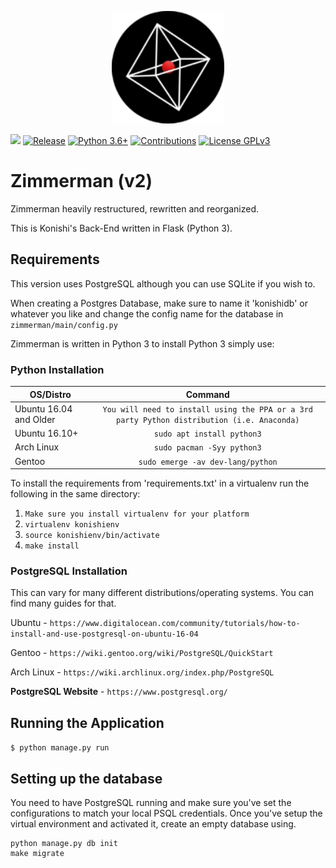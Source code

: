 <p align="center">
    <img src="./logo.png" width="180">
</p>

[![](https://img.shields.io/github/last-commit/X1Zeth2X/zimmermanv2)](https://github.com/X1Zeth2X/zimmermanv2/commits/master)
[![Release](https://img.shields.io/github/v/release/X1Zeth2X/zimmermanv2?include_prereleases)](#)
[![Python 3.6+](https://img.shields.io/badge/python-3.6%2B-blue)](#)
[![Contributions](https://img.shields.io/badge/contributions-welcome-brightgreen)](#)
[![License GPLv3](https://img.shields.io/github/license/x1zeth2x/zimmermanv2)](LICENSE.md)


# Zimmerman (v2)
Zimmerman heavily restructured, rewritten and reorganized.

This is Konishi's Back-End written in Flask (Python 3).

## Requirements

This version uses PostgreSQL although you can use SQLite if you wish to.

When creating a Postgres Database, make sure to name it 'konishidb' or whatever you like and change the config name for the database in `zimmerman/main/config.py`

Zimmerman is written in Python 3 to install Python 3 simply use:

### Python Installation
| OS/Distro |  Command  |
|-----------|:---------:|
| Ubuntu 16.04 and Older | ```You will need to install using the PPA or a 3rd party Python distribution (i.e. Anaconda)``` |
| Ubuntu 16.10+ | ```sudo apt install python3``` |
| Arch Linux | ```sudo pacman -Syy python3``` |
| Gentoo | ``` sudo emerge -av dev-lang/python ``` |

To install the requirements from 'requirements.txt' in a virtualenv run the following in the same directory:

1. ` Make sure you install virtualenv for your platform `
2. ` virtualenv konishienv `
3. ` source konishienv/bin/activate `
4. ` make install `

### PostgreSQL Installation
This can vary for many different distributions/operating systems.
You can find many guides for that.

Ubuntu - 
``` https://www.digitalocean.com/community/tutorials/how-to-install-and-use-postgresql-on-ubuntu-16-04 ```

Gentoo - ```https://wiki.gentoo.org/wiki/PostgreSQL/QuickStart```

Arch Linux - ```https://wiki.archlinux.org/index.php/PostgreSQL```

**PostgreSQL Website** - ```https://www.postgresql.org/```

## Running the Application
``` $ python manage.py run ```

## Setting up the database
You need to have PostgreSQL running and make sure you've set the configurations to match your local PSQL credentials.
Once you've setup the virtual environment and activated it, create an empty database using.

```
python manage.py db init
make migrate
```